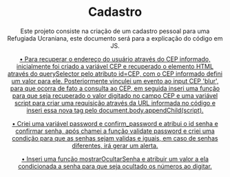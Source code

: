 <h1 align="center">Cadastro</h1>
<p align="center">Este projeto consiste na criação de um cadastro pessoal para uma Refugiada Ucraniana, 
  este documento será para a explicação do código em JS.</p>
<p align="center">
 <a href="#CEP">• Para recuperar o endereço do usuário através do CEP informado, inicialmente foi criado a variável CEP e recuperado o elemento HTML
  através do querySelector pelo atributo id=CEP, com o CEP informado defini um valor para ele. Posteriormente vinculei um evento ao input CEP 'blur',
  para que ocorra de fato a consulta ao CEP, em seguida inseri uma função para que seja recuperado o valor digitado no campo CEP e uma variável script
   para criar uma requisição através da URL informada no código e inseri essa nova tag pelo document.body.appendChild(script). </a> 
  </p>
<p align="center">
  <a href="#senha">• Criei uma variável password e confirm_password e atribui o id senha e confirmar senha, após chamei a função validate password
  e criei uma condição para que as senhas sejam validas e iguais, em caso de senhas diferentes, irá gerar um alerta. </a> 
  </p>
<p align="center">
  <a href="#mostrarocultarsenha">• Inseri uma função mostrarOcultarSenha e atribuir um valor a ela condicionada a senha para que seja ocultado os 
   números ao digitar.</a> 
</p>
